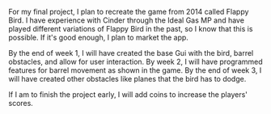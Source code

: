 For my final project, I plan to recreate the game from 2014 called Flappy Bird. I have experience with Cinder through the Ideal Gas MP and have played different variations of Flappy Bird in the past, so I know that this is possible. If it's good enough, I plan to market the app.

By the end of week 1, I will have created the base Gui with the bird, barrel obstacles, and allow for user interaction. By week 2, I will have programmed features for barrel movement as shown in the game. By the end of week 3, I will have created other obstacles like planes that the bird has to dodge.

If I am to finish the project early, I will add coins to increase the players' scores.
